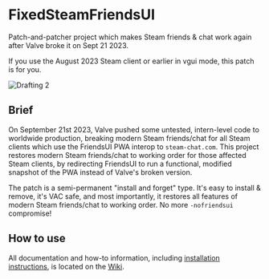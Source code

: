 # FixedSteamFriendsUI
Patch-and-patcher project which makes Steam friends & chat work again after Valve broke it on Sept 21 2023.

If you use the August 2023 Steam client or earlier in vgui mode, this patch is for you.

![Drafting 2](https://github.com/TiberiumFusion/FixedSteamFriendsUI/assets/6332277/f2239290-7f5a-4d10-88ea-feacaf336e12)

## Brief
On September 21st 2023, Valve pushed some untested, intern-level code to worldwide production, breaking modern Steam friends/chat for all Steam clients which use the FriendsUI PWA interop to `steam-chat.com`. This project restores modern Steam friends/chat to working order for those affected Steam clients, by redirecting FriendsUI to run a functional, modified snapshot of the PWA instead of Valve's broken version.

The patch is a semi-permanent "install and forget" type. It's easy to install & remove, it's VAC safe, and most importantly, it restores all features of modern Steam friends/chat to working order. No more `-nofriendsui` compromise!

## How to use
All documentation and how-to information, including [installation instructions](https://github.com/TiberiumFusion/FixedSteamFriendsUI/wiki/How-to-Install), is located on the [Wiki](https://github.com/TiberiumFusion/FixedSteamFriendsUI/wiki).
